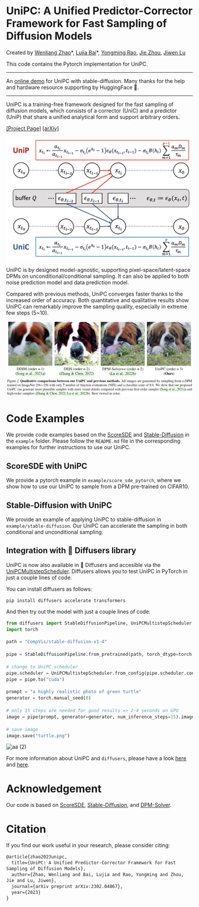 # UniPC: A Unified Predictor-Corrector Framework for Fast Sampling of Diffusion Models

Created by [Wenliang Zhao](https://wl-zhao.github.io/)\*, [Lujia Bai](https://openreview.net/profile?id=~Lujia_Bai1)*, [Yongming Rao](https://raoyongming.github.io/), [Jie Zhou](https://scholar.google.com/citations?user=6a79aPwAAAAJ&hl=en&authuser=1), [Jiwen Lu](https://scholar.google.com/citations?user=TN8uDQoAAAAJ&hl=en&authuser=1)

This code contains the Pytorch implementation for UniPC.

---
An [online demo](https://huggingface.co/spaces/wl-zhao/unipc_sdm) for UniPC with stable-diffusion. Many thanks for the help and hardware resource supporting by HuggingFace 🤗.

---

UniPC is a training-free framework designed for the fast sampling of diffusion models, which consists of a corrector (UniC) and a predictor (UniP) that share a unified analytical form and support arbitrary orders.

[[Project Page]](https://unipc.ivg-research.xyz/) [[arXiv]](https://arxiv.org/abs/2302.04867)

![intro](assets/intro.png)

UniPC is by designed model-agnostic, supporting pixel-space/latent-space DPMs on unconditional/conditional sampling. It can also be applied to both noise prediction model and data prediction model. 

Compared with previous methods, UniPC converges faster thanks to the increased order of accuracy. Both quantitative and qualitative results show UniPC can remarkably improve the sampling quality, especially in extreme few steps (5~10).

![demo](assets/demo.png)

# Code Examples
We provide code examples based on the [ScoreSDE](https://github.com/yang-song/score_sde) and [Stable-Diffusion](https://github.com/CompVis/stable-diffusion) in the `example` folder. Please follow the `README.md` file in the corresponding examples for further instructions to use our UniPC.
## ScoreSDE with UniPC
We provide a pytorch example in `example/score_sde_pytorch`, where we show how to use our UniPC to sample from a DPM pre-trained on CIFAR10.

## Stable-Diffusion with UniPC

We provide an example of applying UniPC to stable-diffusion in `example/stable-diffusion`. Our UniPC can accelerate the sampling in both conditional and unconditional sampling.

## Integration with 🤗 Diffusers library

UniPC is now also available in 🧨 Diffusers and accesible via the [UniPCMultistepScheduler](https://huggingface.co/docs/diffusers/main/en/api/schedulers/unipc).
Diffusers allows you to test UniPC in PyTorch in just a couple lines of code.

You can install diffusers as follows:

```
pip install diffusers accelerate transformers
```

And then try out the model with just a couple lines of code:

```python
from diffusers import StableDiffusionPipeline, UniPCMultistepScheduler
import torch

path = "CompVis/stable-diffusion-v1-4"

pipe = StableDiffusionPipeline.from_pretrained(path, torch_dtype=torch.float16)

# change to UniPC scheduler
pipe.scheduler = UniPCMultistepScheduler.from_config(pipe.scheduler.config)
pipe = pipe.to("cuda")

prompt = "a highly realistic photo of green turtle"
generator = torch.manual_seed(0)

# only 15 steps are needed for good results => 2-4 seconds on GPU
image = pipe(prompt, generator=generator, num_inference_steps=15).images[0]

# save image
image.save("turtle.png")
```
![aa (2)](https://user-images.githubusercontent.com/23423619/219610216-5680ad47-3eeb-4aeb-8591-45363eca4d84.png)

For more information about UniPC and `diffusers`, please have a look [here](https://huggingface.co/docs/diffusers/main/en/api/schedulers/unipc) and [here](https://huggingface.co/docs/diffusers/main/en/using-diffusers/schedulers).

# Acknowledgement

Our code is based on [ScoreSDE](https://github.com/yang-song/score_sde), [Stable-Diffusion](https://github.com/CompVis/stable-diffusion), and [DPM-Solver](https://github.com/LuChengTHU/dpm-solver).

# Citation

If you find our work useful in your research, please consider citing:

```
@article{zhao2023unipc,
  title={UniPC: A Unified Predictor-Corrector Framework for Fast Sampling of Diffusion Models},
  author={Zhao, Wenliang and Bai, Lujia and Rao, Yongming and Zhou, Jie and Lu, Jiwen},
  journal={arXiv preprint arXiv:2302.04867},
  year={2023}
}
```
